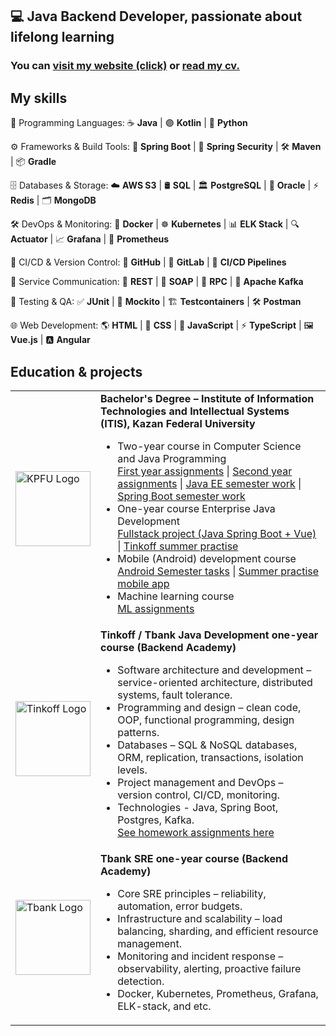 ## 💻 Java Backend Developer, passionate about lifelong learning
### You can <a href="https://elizavetabelskaya.github.io/ElizavetaBelskaya/Elizaveta_cv.html"> visit my website (click)</a> or <a href="https://elizavetabelskaya.github.io/ElizavetaBelskaya/Elizaveta_cv.pdf">read my cv.</a>

##  My skills

🎯 Programming Languages:
☕ **Java** | 🟣 **Kotlin** | 🐍 **Python** 

⚙️ Frameworks & Build Tools:
🌿 **Spring Boot** | 🔐 **Spring Security** | 🛠️ **Maven** | 📦 **Gradle** 

🗄️ Databases & Storage:
☁️ **AWS S3** | 🛢️ **SQL** | 🏛️ **PostgreSQL** | 🏦 **Oracle** | ⚡ **Redis** | 🗂️ **MongoDB** 

🛠️ DevOps & Monitoring:
🐳 **Docker** | ☸️ **Kubernetes** | 📊 **ELK Stack** | 🔍 **Actuator** | 📈 **Grafana** | 🔔 **Prometheus** 

🔗 CI/CD & Version Control:
🐙 **GitHub** | 🦊 **GitLab** | 🔄 **CI/CD Pipelines**

📡 Service Communication:
🔌 **REST** | 🛁 **SOAP** | 🎯 **RPC** | 🚀 **Apache Kafka**

🧪 Testing & QA:
✅ **JUnit** | 🔄 **Mockito** | 🏗️ **Testcontainers** | 🛠️ **Postman** 

🌐 Web Development:
🌎 **HTML** | 🎨 **CSS** | 📜 **JavaScript** | ⚡ **TypeScript** | 🖼️ **Vue.js** | 🅰️ **Angular** 

## Education & projects

<table>
  <tr>
    <td>
      <img src="https://elizavetabelskaya.github.io/ElizavetaBelskaya/kazan-university-logo.png" alt="KPFU Logo" width="120">
    </td>
    <td>
      <strong>Bachelor's Degree – Institute of Information Technologies and Intellectual Systems (ITIS), Kazan Federal University</strong>
      <ul>
        <li>Two-year course in Computer Science and Java Programming</li>
        <a href="https://github.com/ElizavetaBelskaya/1st_Year_Assignments_Java">First year assignments</a> |
        <a href="https://github.com/ElizavetaBelskaya/2nd_Year_Assignments_Java">Second year assignments</a> |
        <a href="https://github.com/ElizavetaBelskaya/IndependentEducationServlets">Java EE semester work</a> |
        <a href="https://github.com/ElizavetaBelskaya/IndependentEducationSpring">Spring Boot semester work</a>
        <li>One-year course Enterprise Java Development</li>
        <a href="https://github.com/ElizavetaBelskaya/RuSteamFullstackProject">Fullstack project (Java Spring Boot + Vue)</a> |
        <a href="https://github.com/ElizavetaBelskaya/StorePrime">Tinkoff summer practise</a>
        <li>Mobile (Android) development course</li>
        <a href="https://github.com/ElizavetaBelskaya/itis-kfu-android-course-hometasks/branches">Android Semester tasks</a> |
        <a href="https://github.com/odnzk/FitTrack">Summer practise mobile app</a>
        <li>Machine learning course</li>
        <a href="https://github.com/ElizavetaBelskaya/machine-learning-course">ML assignments</a>
      </ul>
    </td>
  </tr>
    <tr>
    <td>
      <img src="https://elizavetabelskaya.github.io/ElizavetaBelskaya/tinkoff-logo.png" alt="Tinkoff Logo" width="120">
    </td>
    <td>
      <strong>Tinkoff / Tbank Java Development one-year course (Backend Academy)</strong>
    <ul>
      <li>Software architecture and development – service-oriented architecture, distributed systems, fault tolerance.</li>
      <li>Programming and design – clean code, OOP, functional programming, design patterns.</li>
      <li>Databases – SQL & NoSQL databases, ORM, replication, transactions, isolation levels.</li>
      <li>Project management and DevOps – version control, CI/CD, monitoring.</li>
      <li>Technologies - Java, Spring Boot, Postgres, Kafka.</li>  
      <a href="https://github.com/ElizavetaBelskaya/backend-academy-course">See homework assignments here</a>
    </ul>
    </td>
  </tr>
    <tr>
    <td>
      <img src="https://elizavetabelskaya.github.io/ElizavetaBelskaya/tbank-logo.png" alt="Tbank Logo" width="120">
    </td>
    <td>
      <strong>Tbank SRE one-year course (Backend Academy)</strong>
    <ul>
      <li>Core SRE principles – reliability, automation, error budgets.</li>
      <li>Infrastructure and scalability – load balancing, sharding, and efficient resource management.</li>
      <li>Monitoring and incident response – observability, alerting, proactive failure detection.</li>
      <li>Docker, Kubernetes, Prometheus, Grafana, ELK-stack, and etc.</li>
    </ul>
    </td>
  </tr>
</table>




